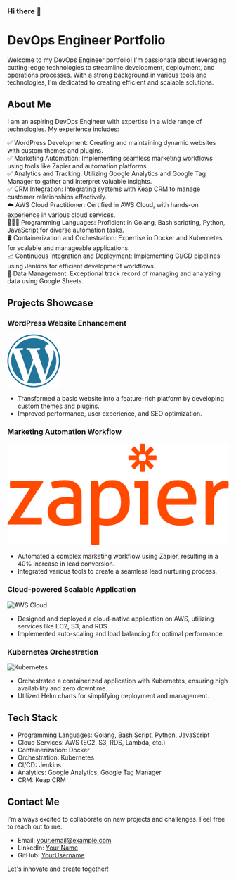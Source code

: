 ### Hi there 👋

# DevOps Engineer Portfolio

Welcome to my DevOps Engineer portfolio! I'm passionate about leveraging cutting-edge technologies to streamline development, deployment, and operations processes. With a strong background in various tools and technologies, I'm dedicated to creating efficient and scalable solutions. 

## About Me

I am an aspiring DevOps Engineer with expertise in a wide range of technologies. My experience includes:<br/>

✅ WordPress Development: Creating and maintaining dynamic websites with custom themes and plugins.<br/>
✅ Marketing Automation: Implementing seamless marketing workflows using tools like Zapier and automation platforms.<br/>
✅ Analytics and Tracking: Utilizing Google Analytics and Google Tag Manager to gather and interpret valuable insights.<br/>
✅ CRM Integration: Integrating systems with Keap CRM to manage customer relationships effectively.<br/>
☁️ AWS Cloud Practitioner: Certified in AWS Cloud, with hands-on experience in various cloud services.<br/>
👨🏻‍💻 Programming Languages: Proficient in Golang, Bash scripting, Python, JavaScript for diverse automation tasks.<br/>
🛢️ Containerization and Orchestration: Expertise in Docker and Kubernetes for scalable and manageable applications.<br/>
📈 Continuous Integration and Deployment: Implementing CI/CD pipelines using Jenkins for efficient development workflows.<br/>
🔢 Data Management: Exceptional track record of managing and analyzing data using Google Sheets.<br/>
  
## Projects Showcase

### WordPress Website Enhancement
![WordPress](images/wordpress.png)
- Transformed a basic website into a feature-rich platform by developing custom themes and plugins.
- Improved performance, user experience, and SEO optimization.

### Marketing Automation Workflow
![Zapier](images/zapier.png)
- Automated a complex marketing workflow using Zapier, resulting in a 40% increase in lead conversion.
- Integrated various tools to create a seamless lead nurturing process.

### Cloud-powered Scalable Application
![AWS Cloud](images/aws-cloud.png)
- Designed and deployed a cloud-native application on AWS, utilizing services like EC2, S3, and RDS.
- Implemented auto-scaling and load balancing for optimal performance.

### Kubernetes Orchestration
![Kubernetes](images/kubernetes.png)
- Orchestrated a containerized application with Kubernetes, ensuring high availability and zero downtime.
- Utilized Helm charts for simplifying deployment and management.

## Tech Stack

- Programming Languages: Golang, Bash Script, Python, JavaScript
- Cloud Services: AWS (EC2, S3, RDS, Lambda, etc.)
- Containerization: Docker
- Orchestration: Kubernetes
- CI/CD: Jenkins
- Analytics: Google Analytics, Google Tag Manager
- CRM: Keap CRM

## Contact Me

I'm always excited to collaborate on new projects and challenges. Feel free to reach out to me:

- Email: [your.email@example.com](mailto:your.email@example.com)
- LinkedIn: [Your Name](https://www.linkedin.com/in/yourname)
- GitHub: [YourUsername](https://github.com/yourusername)

Let's innovate and create together!